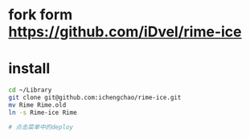 # fork form https://github.com/iDvel/rime-ice

# install
```bash
cd ~/Library
git clone git@github.com:ichengchao/rime-ice.git
mv Rime Rime.old
ln -s Rime-ice Rime

# 点击菜单中的deploy
```

